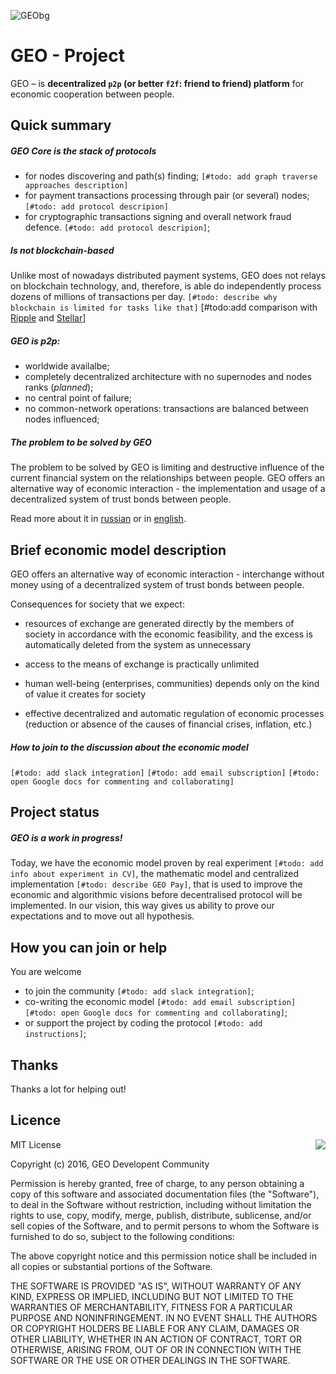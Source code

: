 ![GEObg](https://geo-project.github.io/static/images/background.png)


# GEO - Project
GEO – is **decentralized `p2p` (or better `f2f`: friend to friend) platform** for economic cooperation between people.


## Quick summary
##### GEO Core is the stack of protocols
* for nodes discovering and path(s) finding; `[#todo: add graph traverse approaches description]`
* for payment transactions processing through pair (or several) nodes; `[#todo: add protocol descripion]`
* for cryptographic transactions signing and overall network fraud defence. `[#todo: add protocol descripion]`;

##### Is **not** blockchain-based
Unlike most of nowadays distributed payment systems, GEO does not relays on blockchain technology, and, therefore, is able do independently process dozens of millions of transactions per day. `[#todo: describe why blockchain is limited for tasks like that]` [#todo:add comparison with [Ripple](https://ripple.com) and [Stellar](https://www.stellar.org/)]

##### GEO is p2p:
* worldwide availalbe;
* completely decentralized architecture with no supernodes and nodes ranks (*planned*);
* no central point of failure;
* no common-network operations: transactions are balanced between nodes influenced;

##### The problem to be solved by GEO
The problem to be solved by GEO is limiting and destructive influence of the current financial system on the relationships between people. GEO offers an alternative way of economic interaction - the implementation and usage of a decentralized system of trust bonds between people.

Read more about it in [russian](https://docs.google.com/document/d/1Yu6IvTfQ3cCUQoyP0C_zI_JtyVXYv9ffc_3rRP2NW_Y/edit) or in [english](https://drive.google.com/open?id=0B0xtlHQ9B_8VNWZRbmdKeHBjVmM).


## Brief economic model description
GEO offers an alternative way of economic interaction - interchange without money using of a decentralized system of trust bonds between people.

Consequences for society that we expect:

- resources of exchange are generated directly by the members of society in accordance with the
economic feasibility, and the excess is automatically deleted from the system as unnecessary

- access to the means of exchange is practically unlimited

- human well-being (enterprises, communities) depends only on the kind of value it creates for society

- effective decentralized and automatic regulation of economic processes (reduction or absence of the
causes of financial crises, inflation, etc.)

##### How to join to the discussion about the economic model
`[#todo: add slack integration]` `[#todo: add email subscription]` `[#todo: open Google docs for commenting and collaborating]`


## Project status
##### GEO is a work in progress!
Today, we have the economic model proven by real experiment `[#todo: add info about experiment in CV]`, the mathematic model and centralized implementation `[#todo: describe GEO Pay]`, that is used to improve the economic and algorithmic visions before decentralised protocol will be implemented. In our vision, this way gives us ability to prove our expectations and to move out all hypothesis. 


## How you can join or help
You are welcome 
* to join the community `[#todo: add slack integration]`;
* co-writing the economic model `[#todo: add email subscription]` `[#todo: open Google docs for commenting and collaborating]`;
* or support the project by coding the protocol `[#todo: add instructions]`;  


## Thanks

Thanks a lot for helping out!


## Licence 
<img align="right" src="http://opensource.org/trademarks/opensource/OSI-Approved-License-100x137.png">
MIT License

Copyright (c) 2016, GEO Developent Community

Permission is hereby granted, free of charge, to any person obtaining a copy
of this software and associated documentation files (the "Software"), to deal
in the Software without restriction, including without limitation the rights
to use, copy, modify, merge, publish, distribute, sublicense, and/or sell
copies of the Software, and to permit persons to whom the Software is
furnished to do so, subject to the following conditions:

The above copyright notice and this permission notice shall be included in all
copies or substantial portions of the Software.

THE SOFTWARE IS PROVIDED "AS IS", WITHOUT WARRANTY OF ANY KIND, EXPRESS OR
IMPLIED, INCLUDING BUT NOT LIMITED TO THE WARRANTIES OF MERCHANTABILITY,
FITNESS FOR A PARTICULAR PURPOSE AND NONINFRINGEMENT. IN NO EVENT SHALL THE
AUTHORS OR COPYRIGHT HOLDERS BE LIABLE FOR ANY CLAIM, DAMAGES OR OTHER
LIABILITY, WHETHER IN AN ACTION OF CONTRACT, TORT OR OTHERWISE, ARISING FROM,
OUT OF OR IN CONNECTION WITH THE SOFTWARE OR THE USE OR OTHER DEALINGS IN THE
SOFTWARE.
